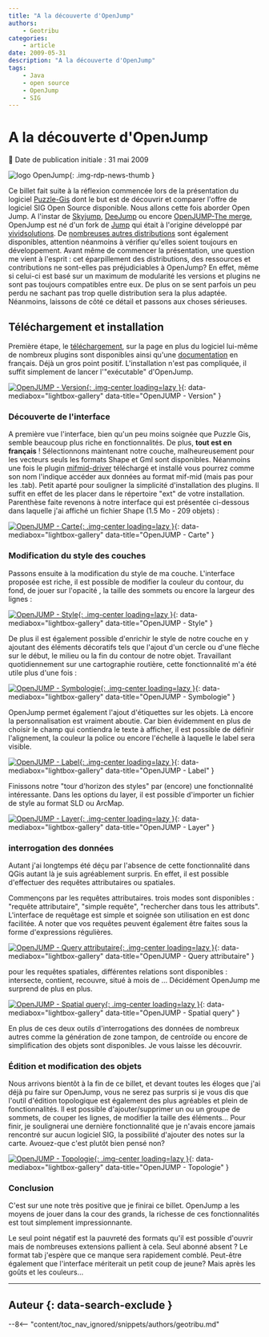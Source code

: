 ```yaml
---
title: "A la découverte d'OpenJump"
authors:
    - Geotribu
categories:
    - article
date: 2009-05-31
description: "A la découverte d'OpenJump"
tags:
    - Java
    - open source
    - OpenJump
    - SIG
---
```


# A la découverte d'OpenJump

:calendar: Date de publication initiale : 31 mai 2009

![logo OpenJump](https://cdn.geotribu.fr/img/logos-icones/logiciels_librairies/openjump.png "logo OpenJump"){: .img-rdp-news-thumb }

Ce billet fait suite à la réflexion commencée lors de la présentation du logiciel [Puzzle-Gis](http://geotribu.net/node/117) dont le but est de découvrir et comparer l'offre de logiciel SIG Open Source disponible. Nous allons cette fois aborder Open Jump. A l'instar de [Skyjump](http://skyjumpgis.org/), [DeeJump](http://www.lat-lon.de/latlon/portal/media-type/html/user/anon/page/default.psml/js_pane/produkte%2Csub_produkte_deeJUMP) ou encore [OpenJUMP-The merge](http://www.projet-sigle.org/), OpenJump est né d'un fork de [Jump](http://www.jump-project.org/) qui était à l'origine développé par [vividsolutions](http://www.vividsolutions.com/). De [nombreuses autres distributions](http://openjump.org/wiki/show/OpenJUMPs+Family) sont également disponibles, attention néanmoins à vérifier qu'elles soient toujours en développement. Avant même de commencer la présentation, une question me vient à l'esprit : cet éparpillement des distributions, des ressources et contributions ne sont-elles pas préjudiciables à OpenJump? En effet, même si celui-ci est basé sur un maximum de modularité les versions et plugins ne sont pas toujours compatibles entre eux. De plus on se sent parfois un peu perdu ne sachant pas trop quelle distribution sera la plus adaptée. Néanmoins, laissons de côté ce détail et passons aux choses sérieuses.

## Téléchargement et installation

Première étape, le [téléchargement](http://sourceforge.net/project/showfiles.php?group_id=118054), sur la page en plus du logiciel lui-même de nombreux plugins sont disponibles ainsi qu'une [documentation](http://sourceforge.net/project/showfiles.php?group_id=118054&package_id=209987&release_id=598577) en français. Déjà un gros point positif. L'installation n'est pas compliquée, il suffit simplement de lancer l'"exécutable" d'OpenJump.

[![OpenJUMP - Version](https://cdn.geotribu.fr/img/articles-blog-rdp/articles/2009/version.png "OpenJUMP - Version"){: .img-center loading=lazy }](https://cdn.geotribu.fr/img/articles-blog-rdp/articles/2009/version.png){: data-mediabox="lightbox-gallery" data-title="OpenJUMP - Version" }

### Découverte de l'interface

A première vue l'interface, bien qu'un peu moins soignée que Puzzle Gis, semble beaucoup plus riche en fonctionnalités. De plus, **tout est en français** ! Sélectionnons maintenant notre couche, malheureusement pour les vecteurs seuls les formats Shape et Gml sont disponibles. Néanmoins une fois le plugin [mifmid-driver](http://geo.michaelm.free.fr/spip.php?article10) téléchargé et installé vous pourrez comme son nom l'indique accéder aux données au format mif-mid (mais pas pour les .tab). Petit aparté pour souligner la simplicité d'installation des plugins. Il suffit en effet de les placer dans le répertoire "ext" de votre installation.  
Parenthèse faite revenons à notre interface qui est présentée ci-dessous dans laquelle j'ai affiché un fichier Shape (1.5 Mo - 209 objets) :

[![OpenJUMP - Carte](https://cdn.geotribu.fr/img/articles-blog-rdp/articles/2009/carte.png "OpenJUMP - Carte"){: .img-center loading=lazy }](https://cdn.geotribu.fr/img/articles-blog-rdp/articles/2009/carte.png){: data-mediabox="lightbox-gallery" data-title="OpenJUMP - Carte" }

### Modification du style des couches

Passons ensuite à la modification du style de ma couche. L'interface proposée est riche, il est possible de modifier la couleur du contour, du fond, de jouer sur l'opacité , la taille des sommets ou encore la largeur des lignes :

[![OpenJUMP - Style](https://cdn.geotribu.fr/img/articles-blog-rdp/articles/2009/style.png "OpenJUMP - Style"){: .img-center loading=lazy }](https://cdn.geotribu.fr/img/articles-blog-rdp/articles/2009/style.png){: data-mediabox="lightbox-gallery" data-title="OpenJUMP - Style" }

De plus il est également possible d'enrichir le style de notre couche en y ajoutant des éléments décoratifs tels que l'ajout d'un cercle ou d'une flèche sur le début, le milieu ou la fin du contour de notre objet. Travaillant quotidiennement sur une cartographie routière, cette fonctionnalité m'a été utile plus d'une fois :

[![OpenJUMP - Symbologie](https://cdn.geotribu.fr/img/articles-blog-rdp/articles/2009/style2.png "OpenJUMP - Symbologie"){: .img-center loading=lazy }](https://cdn.geotribu.fr/img/articles-blog-rdp/articles/2009/style2.png){: data-mediabox="lightbox-gallery" data-title="OpenJUMP - Symbologie" }

OpenJump permet également l'ajout d'étiquettes sur les objets. Là encore la personnalisation est vraiment aboutie. Car bien évidemment en plus de choisir le champ qui contiendra le texte à afficher, il est possible de définir l'alignement, la couleur la police ou encore l'échelle à laquelle le label sera visible.

[![OpenJUMP - Label](https://cdn.geotribu.fr/img/articles-blog-rdp/articles/2009/label.png "OpenJUMP - Label"){: .img-center loading=lazy }](https://cdn.geotribu.fr/img/articles-blog-rdp/articles/2009/label.png){: data-mediabox="lightbox-gallery" data-title="OpenJUMP - Label" }

Finissons notre "tour d'horizon des styles" par (encore) une fonctionnalité intéressante. Dans les options du layer, il est possible d'importer un fichier de style au format SLD ou ArcMap.

[![OpenJUMP - Layer](https://cdn.geotribu.fr/img/articles-blog-rdp/articles/2009/layer.png "OpenJUMP - Layer"){: .img-center loading=lazy }](https://cdn.geotribu.fr/img/articles-blog-rdp/articles/2009/layer.png){: data-mediabox="lightbox-gallery" data-title="OpenJUMP - Layer" }

### interrogation des données

Autant j'ai longtemps été déçu par l'absence de cette fonctionnalité dans QGis autant là je suis agréablement surpris. En effet, il est possible d'effectuer des requêtes attributaires ou spatiales.

Commençons par les requêtes attributaires. trois modes sont disponibles : "requête attributaire", "simple requête", "rechercher dans tous les attributs". L'interface de requêtage est simple et soignée son utilisation en est donc facilitée. A noter que vos requêtes peuvent également être faites sous la forme d'expressions régulières.

[![OpenJUMP - Query attributaire](https://cdn.geotribu.fr/img/articles-blog-rdp/articles/2009/query_attributaire.png "OpenJUMP - Query attributaire"){: .img-center loading=lazy }](https://cdn.geotribu.fr/img/articles-blog-rdp/articles/2009/query_attributaire.png){: data-mediabox="lightbox-gallery" data-title="OpenJUMP - Query attributaire" }

pour les requêtes spatiales, différentes relations sont disponibles : intersecte, contient, recouvre, situé à mois de ... Décidément OpenJump me surprend de plus en plus.

[![OpenJUMP - Spatial query](https://cdn.geotribu.fr/img/articles-blog-rdp/articles/2009/pluginsspatial_query.png "OpenJUMP - Spatial query"){: .img-center loading=lazy }](https://cdn.geotribu.fr/img/articles-blog-rdp/articles/2009/spatial_query.png){: data-mediabox="lightbox-gallery" data-title="OpenJUMP - Spatial query" }

En plus de ces deux outils d'interrogations des données de nombreux autres comme la génération de zone tampon, de centroïde ou encore de simplification des objets sont disponibles. Je vous laisse les découvrir.

### Édition et modification des objets

Nous arrivons bientôt à la fin de ce billet, et devant toutes les éloges que j'ai déjà pu faire sur OpenJump, vous ne serez pas surpris si je vous dis que l'outil d'édition topologique est également des plus agréables et plein de fonctionnalités. Il est possible d'ajouter/supprimer un ou un groupe de sommets, de couper les lignes, de modifier la taille des éléments... Pour finir, je soulignerai une dernière fonctionnalité que je n'avais encore jamais rencontré sur aucun logiciel SIG, la possibilité d'ajouter des notes sur la carte. Avouez-que c'est plutôt bien pensé non?

[![OpenJUMP - Topologie](https://cdn.geotribu.fr/img/articles-blog-rdp/articles/2009/topologie.png "OpenJUMP - Topologie"){: .img-center loading=lazy }](https://cdn.geotribu.fr/img/articles-blog-rdp/articles/2009/topologie.png){: data-mediabox="lightbox-gallery" data-title="OpenJUMP - Topologie" }

### Conclusion

C'est sur une note très positive que je finirai ce billet. OpenJump a les moyens de jouer dans la cour des grands, la richesse de ces fonctionnalités est tout simplement impressionnante.

Le seul point négatif est la pauvreté des formats qu'il est possible d'ouvrir mais de nombreuses extensions pallient à cela. Seul abonné absent ? Le format tab j'espère que ce manque sera rapidement comblé. Peut-être également que l'interface mériterait un petit coup de jeune?  Mais après les goûts et les couleurs...

----

## Auteur {: data-search-exclude }

--8<-- "content/toc_nav_ignored/snippets/authors/geotribu.md"
